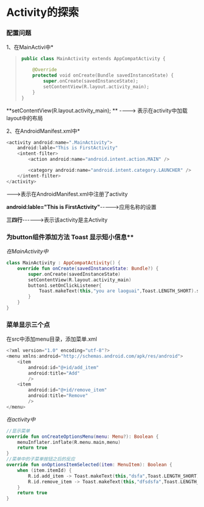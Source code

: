 # Activity的探索

### 配置问题

1、在MainActivi中*

> ```kotlin
> public class MainActivity extends AppCompatActivity {
> 
>     @Override
>     protected void onCreate(Bundle savedInstanceState) {
>         super.onCreate(savedInstanceState);
>         setContentView(R.layout.activity_main);
>     }
> }
> ```

  **setContentView(R.layout.activity_main); **  ----> 表示在activity中加载layout中的布局

2、在AndroidManifest.xml中*

```kotlin
<activity android:name=".MainActivity">
    android:lable="This is FirstActivity"
    <intent-filter>
        <action android:name="android.intent.action.MAIN" />

        <category android:name="android.intent.category.LAUNCHER" />
    </intent-filter>
</activity>
```

<activity android:name=".MainActivity">--->表示在AndroidManifest.xml中注册了activity

**android:lable="This is FirstActivity"**----->应用名称的设置

**三四行**------>表示该activity是主Activity



### 为button组件添加方法 Toast 显示短小信息**

*在MainActivity中*

```kotlin
class MainActivity : AppCompatActivity() {
    override fun onCreate(savedInstanceState: Bundle?) {
        super.onCreate(savedInstanceState)
        setContentView(R.layout.activity_main)
        button1.setOnClickListener{
            Toast.makeText(this,"you are laoguai",Toast.LENGTH_SHORT).show()
        }
    }
}
```



### **菜单显示三个点**

在src中添加menu目录，添加菜单.xml

```kotlin
<?xml version="1.0" encoding="utf-8"?>
<menu xmlns:android="http://schemas.android.com/apk/res/android">
    <item
        android:id="@+id/add_item"
        android:title="Add"
        />
    <item
        android:id="@+id/remove_item"
        android:title="Remove"
        />
</menu>
```

*在activity中*

```kotlin
//显示菜单
override fun onCreateOptionsMenu(menu: Menu?): Boolean {
    menuInflater.inflate(R.menu.main,menu)
    return true
}
//菜单中的子菜单按钮之后的反应
override fun onOptionsItemSelected(item: MenuItem): Boolean {
    when (item.itemId) {
        R.id.add_item -> Toast.makeText(this,"dsfa",Toast.LENGTH_SHORT).show()
        R.id.remove_item -> Toast.makeText(this,"dfsdsfa",Toast.LENGTH_SHORT).show()
    }
    return true
}
```

